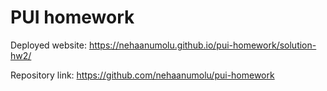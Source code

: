# PUI homework

Deployed website: https://nehaanumolu.github.io/pui-homework/solution-hw2/

Repository link: https://github.com/nehaanumolu/pui-homework
